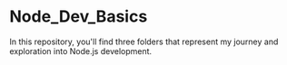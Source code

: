 # Node_Dev_Basics
In this repository, you'll find three folders that represent my journey and exploration into Node.js development.
